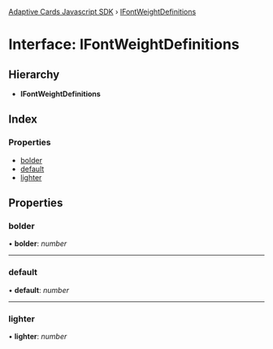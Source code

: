 [Adaptive Cards Javascript SDK](../README.md) › [IFontWeightDefinitions](ifontweightdefinitions.md)

# Interface: IFontWeightDefinitions

## Hierarchy

* **IFontWeightDefinitions**

## Index

### Properties

* [bolder](ifontweightdefinitions.md#bolder)
* [default](ifontweightdefinitions.md#default)
* [lighter](ifontweightdefinitions.md#lighter)

## Properties

###  bolder

• **bolder**: *number*

___

###  default

• **default**: *number*

___

###  lighter

• **lighter**: *number*
